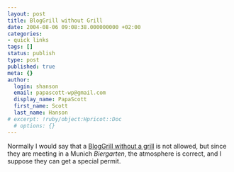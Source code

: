 ```yaml
---
layout: post
title: BlogGrill without Grill
date: 2004-08-06 09:08:38.000000000 +02:00
categories:
- quick links
tags: []
status: publish
type: post
published: true
meta: {}
author:
  login: shanson
  email: papascott-wp@gmail.com
  display_name: PapaScott
  first_name: Scott
  last_name: Hanson
# excerpt: !ruby/object:Hpricot::Doc
  # options: {}
---
```

<p>Normally I would say that a <a href="http://www.bloghaus.net/entry.php?id=00857">BlogGrill without a grill</a> is not allowed, but since they are meeting in a Munich <em>Biergarten</em>, the atmosphere is correct, and I suppose they can get a special permit.</p>
